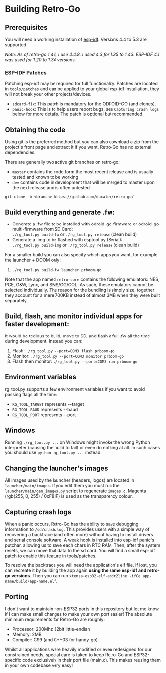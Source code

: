 # Building Retro-Go

## Prerequisites
You will need a working installation of [esp-idf](https://docs.espressif.com/projects/esp-idf/en/release-v4.4/esp32/get-started/index.html#get-started-get-prerequisites). Versions 4.4 to 5.3 are supported.

_Note: As of retro-go 1.44, I use 4.4.8. I used 4.3 for 1.35 to 1.43. ESP-IDF 4.1 was used for 1.20 to 1.34 versions._

### ESP-IDF Patches
Patching esp-idf may be required for full functionality. Patches are located in `tools/patches` and can be applied to your global esp-idf installation, they will not break your other projects/devices.
- `sdcard-fix`: This patch is mandatory for the ODROID-GO (and clones).
- `panic-hook`: This is to help users report bugs, see `Capturing crash logs` below for more details. The patch is optional but recommended.


## Obtaining the code

Using git is the preferred method but you can also download a zip from the project's front page and extract it if you want, Retro-Go has no external dependencies.

There are generally two active git branches on retro-go:
- `master` contains the code form the most recent release and is usually tested and known to be working
- `dev` contains code in development that will be merged to master upon the next release and is often untested

`git clone -b <branch> https://github.com/ducalex/retro-go/`


## Build everything and generate .fw:
- Generate a .fw file to be installed with odroid-go-firmware or odroid-go-multi-firmware from SD Card:\
    `./rg_tool.py build-fw` or `./rg_tool.py release` (clean build)
- Generate a .img to be flashed with esptool.py (Serial):\
    `./rg_tool.py build-img` or `./rg_tool.py release` (clean build)

For a smaller build you can also specify which apps you want, for example the launcher + DOOM only:
1. `./rg_tool.py build-fw launcher prboom-go`

Note that the app named `retro-core` contains the following emulators: NES, PCE, G&W, Lynx, and SMS/GG/COL. As such, these emulators cannot be selected individually. The reason for the bundling is simply size, together they account for a mere 700KB instead of almost 3MB when they were built separately.


## Build, flash, and monitor individual apps for faster development:
It would be tedious to build, move to SD, and flash a full .fw all the time during development. Instead you can:
1. Flash: `./rg_tool.py --port=COM3 flash prboom-go`
2. Monitor: `./rg_tool.py --port=COM3 monitor prboom-go`
3. Flash then monitor: `./rg_tool.py --port=COM3 run prboom-go`


## Environment variables
rg_tool.py supports a few environment variables if you want to avoid passing flags all the time:
- `RG_TOOL_TARGET` represents --target
- `RG_TOOL_BAUD` represents --baud
- `RG_TOOL_PORT` represents --port


## Windows
Running `./rg_tool.py ...` on Windows might invoke the wrong Python interpreter (causing the build to fail)
or even do nothing at all. In such cases you should use `python rg_tool.py ...` instead.


## Changing the launcher's images
All images used by the launcher (headers, logos) are located in `launcher/main/images`. If you edit them you must run the `launcher/main/gen_images.py` script to regenerate `images.c`. Magenta (rgb(255, 0, 255) / 0xF81F) is used as the transparency colour.


## Capturing crash logs
When a panic occurs, Retro-Go has the ability to save debugging information to `/sd/crash.log`. This provides users with a simple way of recovering a backtrace (and often more) without having to install drivers and serial console software. A weak hook is installed into esp-idf panic's putchar, allowing us to save each chars in RTC RAM. Then, after the system resets, we can move that data to the sd card. You will find a small esp-idf patch to enable this feature in tools/patches.

To resolve the backtrace you will need the application's elf file. If lost, you can recreate it by building the app again **using the same esp-idf and retro-go versions**. Then you can run `xtensa-esp32-elf-addr2line -ifCe app-name/build/app-name.elf`.


## Porting
I don't want to maintain non-ESP32 ports in this repository but let me know if I can make small changes to make your own port easier! The absolute minimum requirements for Retro-Go are roughly:
- Processor: 200Mhz 32bit little-endian
- Memory: 2MB
- Compiler: C99 (and C++03 for handy-go)

Whilst all applications were heavily modified or even redesigned for our constrained needs, special care is taken to keep
Retro-Go and ESP32-specific code exclusively in their port file (main.c). This makes reusing them in your own codebase very easy!
